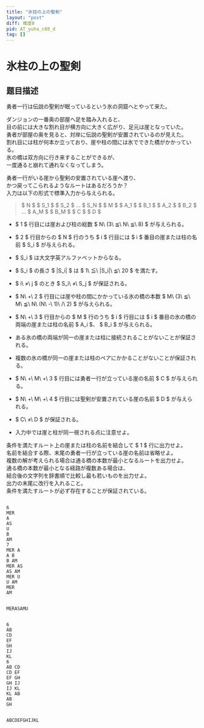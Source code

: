 ```yaml
---
title: "氷柱の上の聖剣"
layout: "post"
diff: 难度0
pid: AT_yuha_c88_d
tag: []
---
```


# 氷柱の上の聖剣

## 题目描述

[problemUrl]: https://atcoder.jp/contests/yuha-c88/tasks/yuha_c88_d

勇者一行は伝説の聖剣が眠っているという氷の洞窟へとやって来た。  
  
 ダンジョンの一番奥の部屋へ足を踏み入れると、  
 目の前には大きな割れ目が横方向に大きく広がり、足元は崖となっていた。  
 勇者が部屋の奥を見ると、対岸に伝説の聖剣が安置されているのが見えた。  
 割れ目には柱が何本か立っており、崖や柱の間には氷でできた橋がかかっている。  
 氷の橋は双方向に行き来することができるが、  
 一度通ると崩れて通れなくなってしまう。  
  
 勇者一行がいる崖から聖剣の安置されている崖へ渡り、  
 かつ戻ってこられるようなルートはあるだろうか？  
 入力は以下の形式で標準入力から与えられる。

> $ N $ $ S_1 $ $ S_2 $ ... $ S_N $ $ M $ $ A_1 $ $ B_1 $ $ A_2 $ $ B_2 $ ... $ A_M $ $ B_M $ $ C $ $ D $

- $ 1 $ 行目には崖および柱の総数 $ N\ (3\ ≦\ N\ ≦\ 8) $ が与えられる。
- $ 2 $ 行目からの $ N $ 行のうち $ i $ 行目には $ i $ 番目の崖または柱の名前 $ S_i $ が与えられる。
- $ S_i $ は大文字英アルファベットからなる。
- $ S_i $ の長さ $ |S_i| $ は $ 1\ ≦\ |S_i|\ ≦\ 20 $ を満たす。
- $ i\ ≠\ j $ のとき $ S_i\ ≠\ S_j $ が保証される。

- $ N\ +\ 2 $ 行目には崖や柱の間にかかっている氷の橋の本数 $ M\ (3\ ≦\ M\ ≦\ N\ (N\ -\ 1)\ /\ 2) $ が与えられる。
- $ N\ +\ 3 $ 行目からの $ M $ 行のうち $ i $ 行目には $ i $ 番目の氷の橋の両端の崖または柱の名前 $ A_i $、 $ B_i $ が与えられる。
- ある氷の橋の両端が同一の崖または柱に接続されることがないことが保証される。
- 複数の氷の橋が同一の崖または柱のペアにかかることがないことが保証される。

- $ N\ +\ M\ +\ 3 $ 行目には勇者一行が立っている崖の名前 $ C $ が与えられる。
- $ N\ +\ M\ +\ 4 $ 行目には聖剣が安置されている崖の名前 $ D $ が与えられる。
- $ C\ ≠\ D $ が保証される。

- 入力中では崖と柱が同一視される点に注意せよ。
 
 条件を満たすルート上の崖または柱の名前を結合して $ 1 $ 行に出力せよ。  
 名前を結合する際、末尾の勇者一行が立っている崖の名前は省略せよ。  
 複数の解が考えられる場合は通る橋の本数が最小となるルートを出力せよ。  
 通る橋の本数が最小となる経路が複数ある場合は、  
 結合後の文字列を辞書順で比較し最も若いものを出力せよ。  
 出力の末尾に改行を入れること。  
 条件を満たすルートが必ず存在することが保証されている。  
```

6
MER
A
AS
U
B
AM
7
MER A
A B
B AM
MER AS
AS AM
MER U
U AM
MER
AM
```

 ```

MERASAMU
```

 ```

6
AB
CD
EF
GH
IJ
KL
6
AB CD
CD EF
EF GH
GH IJ
IJ KL
KL AB
AB
GH
```

 ```

ABCDEFGHIJKL
```

